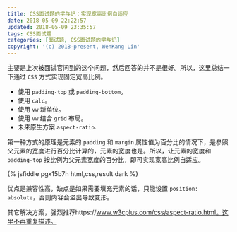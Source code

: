 ```yaml
---
title: CSS面试题的学与记：实现宽高比例自适应
date: 2018-05-09 22:22:57
updated: 2018-05-09 23:35:57
tags: CSS面试题
categories: [面试题, CSS面试题的学与记]
copyright: '(c) 2018-present, WenKang Lin'
---
```


主要是上次被面试官问到的这个问题，然后回答的并不是很好。所以，这里总结一下通过 `CSS` 方式实现固定宽高比例。

* 使用 `padding-top` 或 `padding-bottom`。
* 使用 `calc`。
* 使用 `vw` 新单位。
* 使用 `vw` 结合 `grid` 布局。
* 未来原生方案 `aspect-ratio`.

<!-- more -->

第一种方式的原理是元素的 `padding` 和 `margin` 属性值为百分比的情况下，是参照父元素的宽度进行百分比计算的，元素的宽度也是。所以，让元素的宽度和 `padding-top` 按比例为父元素宽度的百分比，即可实现宽高比例自适应。

{% jsfiddle pgx15b7h html,css,result dark %}

优点是兼容性高，缺点是如果需要填充元素的话，只能设置 `position: absolute`，否则内容会溢出导致变形。

其它解决方案，强烈推荐https://www.w3cplus.com/css/aspect-ratio.html。这里不再重复描述。

